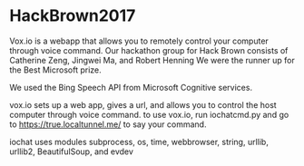 # HackBrown2017
Vox.io is a webapp that allows you to remotely control your computer through voice command. Our hackathon group for Hack Brown consists of Catherine Zeng, Jingwei Ma, and Robert Henning
We were the runner up for the Best Microsoft prize.

We used the Bing Speech API from Microsoft Cognitive services.

vox.io sets up a web app, gives a url, and allows you to control the host computer through voice command.
to use vox.io, run iochatcmd.py and go to https://true.localtunnel.me/ to say your command.

iochat uses modules subprocess, os, time, webbrowser, string, urllib, urllib2, BeautifulSoup, and evdev


